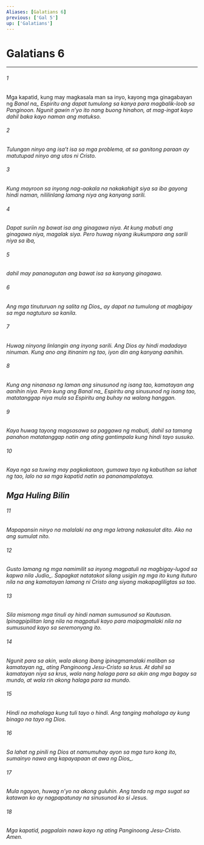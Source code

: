 ```yaml
---
Aliases: [Galatians 6]
previous: ['Gal 5']
up: ['Galatians']
---
```

# Galatians 6

***






















###### 1 










Mga kapatid, kung may magkasala man sa inyo, kayong mga ginagabayan ng <i class="trans-change">Banal na_ Espiritu ang dapat tumulong sa kanya para magbalik-loob sa Panginoon. Ngunit gawin nʼyo ito nang buong hinahon, at mag-ingat kayo dahil baka kayo naman ang matukso. 





















###### 2 










Tulungan ninyo ang isaʼt isa sa mga problema, at sa ganitong paraan ay matutupad ninyo ang utos ni Cristo. 





















###### 3 










Kung mayroon sa inyong nag-aakala na nakakahigit siya sa iba gayong hindi naman, nililinlang lamang niya ang kanyang sarili. 





















###### 4 










Dapat suriin ng bawat isa ang ginagawa niya. At kung mabuti ang ginagawa niya, magalak siya. Pero huwag niyang ikukumpara ang sarili niya sa iba, 





















###### 5 










dahil may pananagutan ang bawat isa sa kanyang ginagawa. 





















###### 6 










Ang mga tinuturuan ng salita <i class="trans-change">ng Dios_ ay dapat na tumulong at magbigay sa mga nagtuturo sa kanila. 





















###### 7 










Huwag ninyong linlangin ang inyong sarili. Ang Dios ay hindi madadaya ninuman. Kung ano ang itinanim ng tao, iyon din ang kanyang aanihin. 





















###### 8 










Kung ang ninanasa ng laman ang sinusunod ng isang tao, kamatayan ang aanihin niya. Pero kung ang <i class="trans-change">Banal na_ Espiritu ang sinusunod ng isang tao, matatanggap niya mula sa Espiritu ang buhay na walang hanggan. 





















###### 9 










Kaya huwag tayong magsasawa sa paggawa ng mabuti, dahil sa tamang panahon matatanggap natin ang ating gantimpala kung hindi tayo susuko. 





















###### 10 










Kaya nga sa tuwing may pagkakataon, gumawa tayo ng kabutihan sa lahat ng tao, lalo na sa mga kapatid natin sa pananampalataya.

## Mga Huling Bilin 





















###### 11 










Mapapansin ninyo na malalaki na ang mga letrang nakasulat dito. Ako na ang sumulat nito. 





















###### 12 










Gusto lamang ng mga namimilit sa inyong magpatuli na magbigay-lugod <i class="trans-change">sa kapwa nila Judio_. Sapagkat natatakot silang usigin ng mga ito kung ituturo nila na ang kamatayan lamang ni Cristo ang siyang makapagliligtas sa tao. 





















###### 13 










Sila mismong mga tinuli ay hindi naman sumusunod sa Kautusan. Ipinagpipilitan lang nila na magpatuli kayo para maipagmalaki nila na sumusunod kayo sa seremonyang ito. 





















###### 14 










Ngunit para sa akin, wala akong ibang ipinagmamalaki maliban sa <i class="trans-change">kamatayan ng_ ating Panginoong Jesu-Cristo sa krus. At dahil sa kamatayan niya sa krus, wala nang halaga para sa akin ang mga bagay sa mundo, at wala rin akong halaga para sa mundo. 





















###### 15 










Hindi na mahalaga kung tuli tayo o hindi. Ang tanging mahalaga ay kung binago na tayo ng Dios. 





















###### 16 










Sa lahat ng pinili ng Dios at namumuhay ayon sa mga turo kong ito, sumainyo nawa ang kapayapaan at awa <i class="trans-change">ng Dios_. 





















###### 17 










Mula ngayon, huwag nʼyo na akong guluhin. Ang tanda ng mga sugat sa katawan ko ay nagpapatunay na sinusunod ko si Jesus. 





















###### 18 










Mga kapatid, pagpalain nawa kayo ng ating Panginoong Jesu-Cristo. Amen.
